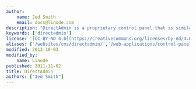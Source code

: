 ```yaml
---
author:
    name: Jed Smith
    email: docs@linode.com
description: "DirectAdmin is a proprietary control panel that is similar to cPanel and Plesk. The guides in this section will help you install DirectAdmin and manage services on your Linode."
keywords: ['directadmin']
license: '[CC BY-ND 4.0](https://creativecommons.org/licenses/by-nd/4.0)'
aliases: ['/websites/cms/directadmin/','/web-applications/control-panels/directadmin/']
modified: 2013-10-03
modified_by:
    name: Linode
published: 2011-11-02
title: DirectAdmin
authors: ["Jed Smith"]
---
```

